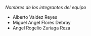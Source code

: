 
*Nombres de los integrantes del equipo*
- Alberto Valdez Reyes
- Miguel Angel Flores Debray
- Angel Rogelio Zuriaga Reza